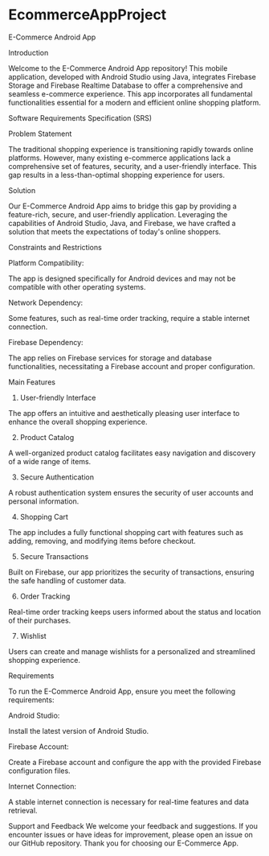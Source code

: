 # EcommerceAppProject

E-Commerce Android App

Introduction

Welcome to the E-Commerce Android App repository! This mobile application, developed with Android Studio using Java, integrates Firebase Storage and Firebase Realtime Database to offer a comprehensive and seamless e-commerce experience. This app incorporates all fundamental functionalities essential for a modern and efficient online shopping platform.

Software Requirements Specification (SRS)

Problem Statement

The traditional shopping experience is transitioning rapidly towards online platforms. However, many existing e-commerce applications lack a comprehensive set of features, security, and a user-friendly interface. This gap results in a less-than-optimal shopping experience for users.

Solution

Our E-Commerce Android App aims to bridge this gap by providing a feature-rich, secure, and user-friendly application. Leveraging the capabilities of Android Studio, Java, and Firebase, we have crafted a solution that meets the expectations of today's online shoppers.

Constraints and Restrictions

Platform Compatibility: 

The app is designed specifically for Android devices and may not be compatible with other operating systems.

Network Dependency: 

Some features, such as real-time order tracking, require a stable internet connection.

Firebase Dependency: 

The app relies on Firebase services for storage and database functionalities, necessitating a Firebase account and proper configuration.

Main Features

1. User-friendly Interface
   
The app offers an intuitive and aesthetically pleasing user interface to enhance the overall shopping experience.

2. Product Catalog
   
A well-organized product catalog facilitates easy navigation and discovery of a wide range of items.

3. Secure Authentication

A robust authentication system ensures the security of user accounts and personal information.

4. Shopping Cart
   
The app includes a fully functional shopping cart with features such as adding, removing, and modifying items before checkout.

5. Secure Transactions
    
Built on Firebase, our app prioritizes the security of transactions, ensuring the safe handling of customer data.

6. Order Tracking
    
Real-time order tracking keeps users informed about the status and location of their purchases.

7. Wishlist
    
Users can create and manage wishlists for a personalized and streamlined shopping experience.


Requirements

To run the E-Commerce Android App, ensure you meet the following requirements:

Android Studio: 

Install the latest version of Android Studio.

Firebase Account: 

Create a Firebase account and configure the app with the provided Firebase configuration files.

Internet Connection: 

A stable internet connection is necessary for real-time features and data retrieval.


Support and Feedback
We welcome your feedback and suggestions. If you encounter issues or have ideas for improvement, please open an issue on our GitHub repository. Thank you for choosing our E-Commerce App.
